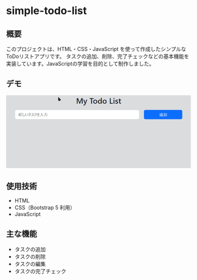 # simple-todo-list

## 概要  
このプロジェクトは、HTML・CSS・JavaScript を使って作成したシンプルなToDoリストアプリです。
タスクの追加、削除、完了チェックなどの基本機能を実装しています。JavaScriptの学習を目的として制作しました。

## デモ
![Todoリストのデモ](demo.gif)

## 使用技術  
- HTML  
- CSS（Bootstrap 5 利用）  
- JavaScript

## 主な機能  
- タスクの追加  
- タスクの削除  
- タスクの編集
- タスクの完了チェック